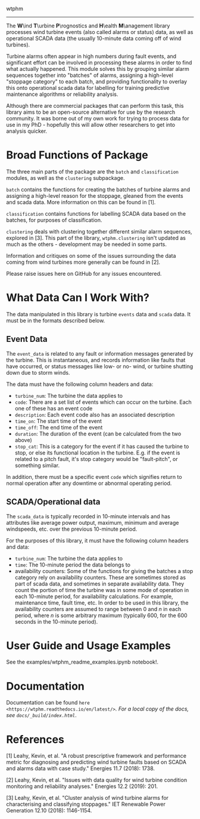 wtphm
*****

The **W**\ind **T**\urbine **P**\rognostics and **H**\ealth **M**\anagement library
processes wind turbine events (also called alarms or status) data, as well as
operational SCADA data (the usually 10-minute data coming off of wind turbines).

Turbine alarms often appear in high numbers during fault events, and significant
effort can be involved in processing these alarms in order to find what actually
happened.
This module solves this by grouping similar alarm sequences together into "batches"
of alarms, assigning a high-level "stoppage category" to each batch, and providing
functionality to overlay this onto operational scada data for labelling for
training predictive maintenance algorithms or reliability analysis.

Although there are commercial packages that can perform this task, this library
aims to be an open-source alternative for use by the research community.
It was borne out of my own work for trying to process data for use in my PhD -
hopefully this will allow other researchers to get into analysis quicker.

Broad Functions of Package
==========================

The three main parts of the package are the ``batch`` and ``classification``
modules, as well as the ``clustering`` subpackage.

``batch`` contains the functions for creating the batches of turbine alarms and
assigning a high-level
reason for the stoppage, gleaned from the events and scada data. More information on
this can be found in [1].

``classification`` contains functions for labelling SCADA data based on the
batches, for purposes of classification.

``clustering`` deals with clustering together different similar
alarm sequences, explored in [3]. This part of the library, `wtphm.clustering`
isn't updated as much as the others - development may be needed in some parts.

Information and critiques on some of the issues surrounding the data coming from
wind turbines more generally can be found in [2].

Please raise issues here on GitHub for any issues encountered.

What Data Can I Work With?
==========================
The data manipulated in this library is turbine ``events`` data and ``scada``
data.
It must be in the formats described below.

Event Data
----------

The ``event_data`` is related to any fault or information messages generated by
the turbine. This is instantaneous, and records information like faults that have
occurred, or status messages like low- or no- wind, or turbine shutting down due
to storm winds.

The data must have the following column headers and data:

* ``turbine_num``: The turbine the data applies to
* ``code``: There are a set list of events which can occur on the
  turbine. Each one of these has an event code
* ``description``: Each event code also has an associated description
* ``time_on``: The start time of the event
* ``time_off``: The end time of the event
* ``duration``: The duration of the event (can be calculated from the two above)
* ``stop_cat``: This is a category for the event if it has caused the turbine to
  stop, or else its functional location in the turbine. E.g. if the event is
  related to a pitch fault, it's stop category would be "fault-pitch", or something
  similar.

In addition, there must be a specific event ``code`` which
signifies return to normal operation after any downtime or abnormal operating
period.

SCADA/Operational data
----------------------

The ``scada_data`` is typically recorded in 10-minute intervals and has attributes like
average power output, maximum, minimum and average windspeeds, etc. over the previous
10-minute period.

For the purposes of this library, it must have the following column headers and
data:

* ``turbine_num``: The turbine the data applies to
* ``time``: The 10-minute period the data belongs to
* availability counters: Some of the functions for giving the batches a stop
  category rely on availability counters. These are sometimes stored as part of
  scada data, and sometimes in separate availability data. They count the portion
  of time the turbine was in some mode of operation in each 10-minute period,
  for availability calculations. For example, maintenance time, fault time, etc.
  In order to be used in this library, the availability counters are
  assumed to range between 0 and
  *n* in each period, where *n* is some arbitrary maximum (typically 600, for
  the 600 seconds in the 10-minute period).


User Guide and Usage Examples
=============================
See the examples/wtphm_readme_examples.ipynb notebook!.

Documentation
=============
Documentation can be found `here <https://wtphm.readthedocs.io/en/latest/>`_. For
a local copy of the docs, see `docs/_build/index.html`_.


References
==========
[1] Leahy, Kevin, et al. "A robust prescriptive framework and performance metric
for diagnosing and predicting wind turbine faults based on SCADA and alarms data
with case study." Energies 11.7 (2018): 1738.

[2] Leahy, Kevin, et al. "Issues with data quality for wind turbine condition
monitoring and reliability analyses." Energies 12.2 (2019): 201.

[3] Leahy, Kevin, et al. "Cluster analysis of wind turbine alarms for
characterising and classifying stoppages." IET Renewable Power Generation 12.10 (2018):
1146-1154.
